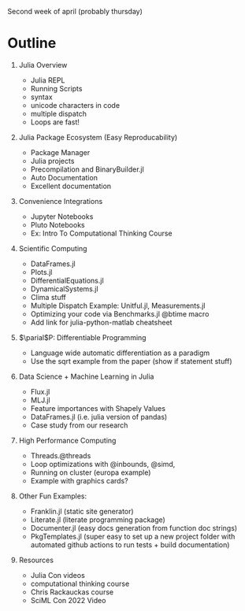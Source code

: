 Second week of april (probably thursday)

# Outline
1. Julia Overview
   - Julia REPL
   - Running Scripts
   - syntax
   - unicode characters in code 
   - multiple dispatch 
   - Loops are fast! 
2. Julia Package Ecosystem (Easy Reproducability)
   - Package Manager
   - Julia projects 
   - Precompilation and BinaryBuilder.jl
   - Auto Documentation 
   - Excellent documentation
3. Convenience Integrations 
   - Jupyter Notebooks 
   - Pluto Notebooks 
   - Ex: Intro To Computational Thinking Course
4. Scientific Computing 
   - DataFrames.jl
   - Plots.jl
   - DifferentialEquations.jl 
   - DynamicalSystems.jl 
   - Clima stuff
   - Multiple Dispatch Example: Unitful.jl, Measurements.jl
   - Optimizing your code via Benchmarks.jl @btime macro
   - Add link for julia-python-matlab cheatsheet
   
5. $\parial$P: Differentiable Programming 
   - Language wide automatic differentiation as a paradigm 
   - Use the sqrt example from the paper (show if statement stuff) 

7. Data Science + Machine Learning in Julia
   - Flux.jl 
   - MLJ.jl
   - Feature importances with Shapely Values
   - DataFrames.jl (i.e. julia version of pandas)
   - Case study from our research
   
7. High Performance Computing 
   - Threads.@threads 
   - Loop optimizations with @inbounds, @simd,
   - Running on cluster (europa example)
   - Example with graphics cards? 

8. Other Fun Examples: 
   - Franklin.jl (static site generator) 
   - Literate.jl (literate programming package) 
   - Documenter.jl (easy docs generation from function doc strings) 
   - PkgTemplates.jl (super easy to set up a new project folder with automated github actions to run tests + build documentation) 
   
9. Resources
   - Julia Con videos
   - computational thinking course
   - Chris Rackauckas course 
   - SciML Con 2022 Video 
